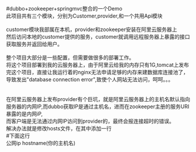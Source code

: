 #dubbo+zookeeper+springmvc整合的一个Demo </br>
此项目共有三个模块，分别为Customer,provider,和一个共用Api模块 </br>
 </br>
customer模块我部属在本机，provider和zookeeper安装在阿里云服务器上 </br>
然后访问本地的customer提供的服务，customer就调用远程服务器上暴露的接口获取服务并返回给用户。 </br>
 </br>
整个项目大部分是一些配置，但需要做很多的部署工作。 </br>
将这个项目部署到我的云服务器上，由于阿里云给我的内存只有1G,tomcat上发布完这个项目，直接让我运行着的nginx无法申请足够的内存来建数据库连接池了，导致发出"database connection error",致使个人网站无法访问，呵呵。。。 </br>
 </br> </br>
在阿里云服务器上发布provider有个巨坑，就是阿里云服务器上的主机名默认指向服务器的内网IP,而dubbo获取IP是通过主机名，进而在zookeeper主册的服务URI暴露的是内网iP, </br>
而客户端是无法通过内网IP访问到provider的，最终会报连接超时的错误。 </br>
解决办法就是修改hosts文件，在其中添加一行 </br>
#下面这行</br>
公网ip    hostname(你的主机名)

